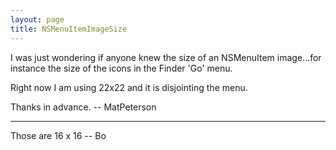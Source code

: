 ```yaml
---
layout: page
title: NSMenuItemImageSize
---
```


I was just wondering if anyone knew the size of an NSMenuItem image...for instance the size of the icons in the Finder 'Go' menu.

Right now I am using 22x22 and it is disjointing the menu.

Thanks in advance. -- MatPeterson

----

Those are 16 x 16 -- Bo

